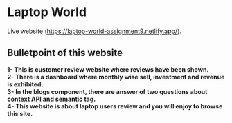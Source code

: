 # Laptop World

Live website (https://laptop-world-assignment9.netlify.app/).

## Bulletpoint of this website

**1- This is customer review website where reviews 
   have been shown.**\
**2- There is a dashboard where monthly wise sell, 
   investment and revenue is exhibited.**\
**3- In the blogs component, there are answer of two
   questions about context API and semantic tag.**\
**4- This website is about laptop users review and
   you will enjoy to browse this site.**

